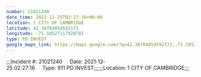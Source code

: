 ```yaml
---
number: 21021240
date_time: 2021-12-25T02:27:16+00:00
location: 1 CITY OF CAMBRIDGE
latitude: 42.38784054592172
longitude: -71.18527117928781
type: PD INVEST
google_maps_link: https://maps.google.com/?q=42.38784054592172,-71.18527117928781
---
```


;;;Incident #: 21021240     Date: 2021‐12‐25 02:27:16     Type: 911 PD INVEST;;;;;;Location: 1 CITY OF CAMBRIDGE;;;
